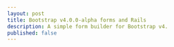 ```yaml
---
layout: post
title: Bootstrap v4.0.0-alpha forms and Rails
description: A simple form builder for Bootstrap v4.
published: false
---
```

